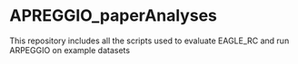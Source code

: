 # APREGGIO_paperAnalyses
This repository includes all the scripts used to evaluate EAGLE_RC and run ARPEGGIO on example datasets
